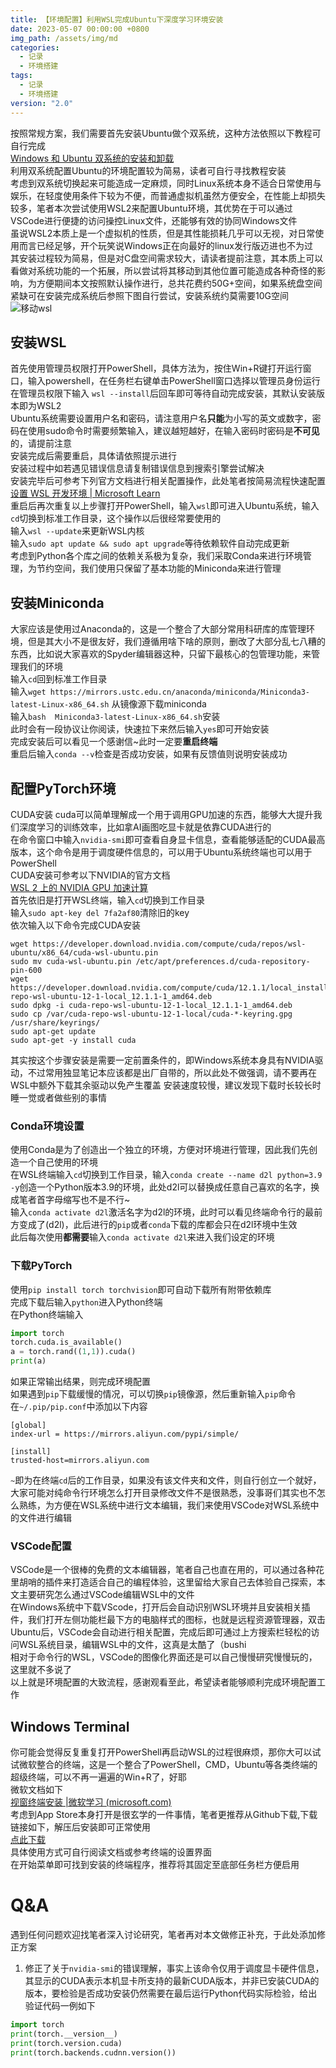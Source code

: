 ```yaml
---
title: 【环境配置】利用WSL完成Ubuntu下深度学习环境安装
date: 2023-05-07 00:00:00 +0800
img_path: /assets/img/md
categories:
  - 记录
  - 环境搭建
tags:
  - 记录
  - 环境搭建
version: "2.0"
---
```

按照常规方案，我们需要首先安装Ubuntu做个双系统，这种方法依照以下教程可自行完成    
[Windows 和 Ubuntu 双系统的安装和卸载](https://www.bilibili.com/video/BV1554y1n7zv/?share_source=copy_web&vd_source=b70d2d828fe907ea790f92edff598b54)  
利用双系统配置Ubuntu的环境配置较为简易，读者可自行寻找教程安装   
考虑到双系统切换起来可能造成一定麻烦，同时Linux系统本身不适合日常使用与娱乐，在轻度使用条件下较为不便，而普通虚拟机虽然方便安全，在性能上却损失较多，笔者本次尝试使用WSL2来配置Ubuntu环境，其优势在于可以通过VSCode进行便捷的访问操控Linux文件，还能够有效的协同Windows文件  
虽说WSL2本质上是一个虚拟机的性质，但是其性能损耗几乎可以无视，对日常使用而言已经足够，开个玩笑说Windows正在向最好的linux发行版迈进也不为过  
其安装过程较为简易，但是对C盘空间需求较大，请读者提前注意，其本质上可以看做对系统功能的一个拓展，所以尝试将其移动到其他位置可能造成各种奇怪的影响，为方便期间本文按照默认操作进行，总共花费约50G+空间，如果系统盘空间紧缺可在安装完成系统后参照下图自行尝试，安装系统约莫需要10G空间  
![移动wsl](移动wsl.png)
## 安装WSL
首先使用管理员权限打开PowerShell，具体方法为，按住Win+R键打开运行窗口，输入powershell，在任务栏右键单击PowerShell窗口选择以管理员身份运行  
在管理员权限下输入 `wsl --install`后回车即可等待自动完成安装，其默认安装版本即为WSL2  
Ubuntu系统需要设置用户名和密码，请注意用户名**只能**为小写的英文或数字，密码在使用sudo命令时需要频繁输入，建议越短越好，在输入密码时密码是**不可见**的，请提前注意  
安装完成后需要重启，具体请依照提示进行  
安装过程中如若遇见错误信息请复制错误信息到搜索引擎尝试解决  
安装完毕后可参考下列官方文档进行相关配置操作，此处笔者按简易流程快速配置  
[设置 WSL 开发环境 | Microsoft Learn](https://learn.microsoft.com/zh-cn/windows/wsl/setup/environment)  
重启后再次重复以上步骤打开PowerShell，输入`wsl`即可进入Ubuntu系统，输入`cd`切换到标准工作目录，这个操作以后很经常要使用的  
输入`wsl --update`来更新WSL内核  
输入`sudo apt update && sudo apt upgrade`等待依赖软件自动完成更新  
考虑到Python各个库之间的依赖关系极为复杂，我们采取Conda来进行环境管理，为节约空间，我们使用只保留了基本功能的Miniconda来进行管理  
## 安装Miniconda
大家应该是使用过Anaconda的，这是一个整合了大部分常用科研库的库管理环境，但是其大小不是很友好，我们遵循用啥下啥的原则，删改了大部分乱七八糟的东西，比如说大家喜欢的Spyder编辑器这种，只留下最核心的包管理功能，来管理我们的环境  
输入`cd`回到标准工作目录  
输入`wget https://mirrors.ustc.edu.cn/anaconda/miniconda/Miniconda3-latest-Linux-x86_64.sh`   从镜像源下载miniconda  
输入`bash  Miniconda3-latest-Linux-x86_64.sh`安装  
此时会有一段协议让你阅读，快速拉下来然后输入`yes`即可开始安装  
完成安装后可以看见一个感谢信~此时一定要**重启终端**  
重启后输入`conda --v`检查是否成功安装，如果有反馈值则说明安装成功  
## 配置PyTorch环境
CUDA安装
cuda可以简单理解成一个用于调用GPU加速的东西，能够大大提升我们深度学习的训练效率，比如拿AI画图吃显卡就是依靠CUDA进行的  
在命令窗口中输入`nvidia-smi`即可查看自身显卡信息，查看能够适配的CUDA最高版本，这个命令是用于调度硬件信息的，可以用于Ubuntu系统终端也可以用于PowerShell  
CUDA安装可参考以下NVIDIA的官方文档  
[WSL 2 上的 NVIDIA GPU 加速计算](https://docs.nvidia.com/cuda/wsl-user-guide/index.html)  
首先依旧是打开WSL终端，输入`cd`切换到工作目录  
输入`sudo apt-key del 7fa2af80`清除旧的key  
依次输入以下命令完成CUDA安装  
```shell
wget https://developer.download.nvidia.com/compute/cuda/repos/wsl-ubuntu/x86_64/cuda-wsl-ubuntu.pin
sudo mv cuda-wsl-ubuntu.pin /etc/apt/preferences.d/cuda-repository-pin-600
wget https://developer.download.nvidia.com/compute/cuda/12.1.1/local_installers/cuda-repo-wsl-ubuntu-12-1-local_12.1.1-1_amd64.deb
sudo dpkg -i cuda-repo-wsl-ubuntu-12-1-local_12.1.1-1_amd64.deb
sudo cp /var/cuda-repo-wsl-ubuntu-12-1-local/cuda-*-keyring.gpg /usr/share/keyrings/
sudo apt-get update
sudo apt-get -y install cuda
```
其实按这个步骤安装是需要一定前置条件的，即Windows系统本身具有NVIDIA驱动，不过常用独显笔记本应该都是出厂自带的，所以此处不做强调，请不要再在WSL中额外下载其余驱动以免产生覆盖
安装速度较慢，建议发现下载时长较长时睡一觉或者做些别的事情  
### Conda环境设置
使用Conda是为了创造出一个独立的环境，方便对环境进行管理，因此我们先创造一个自己使用的环境  
在WSL终端输入`cd`切换到工作目录，输入`conda create --name d2l python=3.9 -y`创造一个Python版本3.9的环境，此处d2l可以替换成任意自己喜欢的名字，换成笔者首字母缩写也不是不行~  
输入`conda activate d2l`激活名字为d2l的环境，此时可以看见终端命令行的最前方变成了(d2l)，此后进行的`pip`或者`conda`下载的库都会只在d2l环境中生效  
此后每次使用**都需要**输入`conda activate d2l`来进入我们设定的环境  
### 下载PyTorch
使用`pip install torch torchvision`即可自动下载所有附带依赖库  
完成下载后输入`python`进入Python终端  
在Python终端输入  
```python
import torch  
torch.cuda.is_available()
a = torch.rand((1,1)).cuda()
print(a)
```
如果正常输出结果，则完成环境配置  
如果遇到`pip`下载缓慢的情况，可以切换`pip`镜像源，然后重新输入`pip`命令  
在`~/.pip/pip.conf`中添加以下内容  
```text
[global]
index-url = https://mirrors.aliyun.com/pypi/simple/

[install]
trusted-host=mirrors.aliyun.com

```
`~`即为在终端`cd`后的工作目录，如果没有该文件夹和文件，则自行创立一个就好，大家可能对纯命令行环境怎么打开目录修改文件不是很熟悉，没事哥们其实也不怎么熟练，为方便在WSL系统中进行文本编辑，我们来使用VSCode对WSL系统中的文件进行编辑  
### VSCode配置
VSCode是一个很棒的免费的文本编辑器，笔者自己也直在用的，可以通过各种花里胡哨的插件来打造适合自己的编程体验，这里留给大家自己去体验自己探索，本文主要研究怎么通过VSCode编辑WSL中的文件  
在Windows系统中下载VScode，打开后会自动识别WSL环境并且安装相关插件，我们打开左侧功能栏最下方的电脑样式的图标，也就是远程资源管理器，双击Ubuntu后，VSCode会自动进行相关配置，完成后即可通过上方搜索栏轻松的访问WSL系统目录，编辑WSL中的文件，这真是太酷了（bushi  
相对于命令行的WSL，VSCode的图像化界面还是可以自己慢慢研究慢慢玩的，这里就不多说了  
以上就是环境配置的大致流程，感谢观看至此，希望读者能够顺利完成环境配置工作  
## Windows Terminal 
你可能会觉得反复重复打开PowerShell再启动WSL的过程很麻烦，那你大可以试试微软整合的终端，这是一个整合了PowerShell，CMD，Ubuntu等各类终端的超级终端，可以不再一遍遍的Win+R了，好耶  
微软文档如下  
[视窗终端安装 |微软学习 (microsoft.com)](https://learn.microsoft.com/en-us/windows/terminal/install)  
考虑到App Store本身打开是很玄学的一件事情，笔者更推荐从Github下载,下载链接如下，解压后安装即可正常使用  
[点此下载](https://github.com/microsoft/terminal/releases/download/v1.16.10261.0/Microsoft.WindowsTerminal_Win10_1.16.10261.0_8wekyb3d8bbwe.msixbundle_Windows10_PreinstallKit.zip)  
具体使用方式可自行阅读文档或参考终端的设置界面  
在开始菜单即可找到安装的终端程序，推荐将其固定至底部任务栏方便启用  
# Q&A
遇到任何问题欢迎找笔者深入讨论研究，笔者再对本文做修正补充，于此处添加修正方案  
1. 修正了关于`nvidia-smi`的错误理解，事实上该命令仅用于调度显卡硬件信息，其显示的CUDA表示本机显卡所支持的最新CUDA版本，并非已安装CUDA的版本，要检验是否成功安装仍然需要在最后运行Python代码实际检验，给出验证代码一例如下  
```python
import torch
print(torch.__version__)
print(torch.version.cuda)
print(torch.backends.cudnn.version())
```


